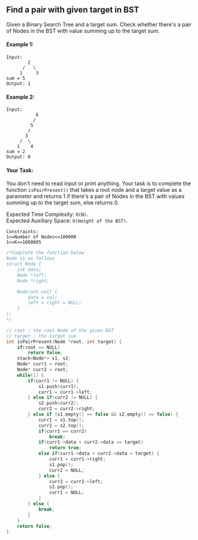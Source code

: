## Find a pair with given target in BST

Given a Binary Search Tree and a target sum. Check whether there's a pair of Nodes in the BST with value summing up to the target sum.

#### Example 1:

```
Input:
        2
      /   \
     1     3
sum = 5
Output: 1
```

#### Example 2:

```
Input:
           6
          /
         5
        /
       3
     /  \
    1    4
sum = 2
Output: 0
```

#### Your Task:

You don't need to read input or print anything. Your task is to complete the function `isPairPresent()` that takes a root node and a target value as a parameter and returns 1 if there's a pair of Nodes in the BST with values summing up to the target sum, else returns 0.

Expected Time Complexity: `O(N)`.  
Expected Auxiliary Space: `O(Height of the BST)`.

```
Constraints:
1<=Number of Nodes<=100000
1<=K<=1000005
```

```c++
/*Complete the function below
Node is as follows
struct Node {
    int data;
    Node *left;
    Node *right;

    Node(int val) {
        data = val;
        left = right = NULL;
    }
};
*/

// root : the root Node of the given BST
// target : the target sum
int isPairPresent(Node *root, int target) {
    if(root == NULL)
        return false;
    stack<Node*> s1, s2;
    Node* curr1 = root;
    Node* curr2 = root;
    while(1) {
        if(curr1 != NULL) {
            s1.push(curr1);
            curr1 = curr1->left;
        } else if(curr2 != NULL) {
            s2.push(curr2);
            curr2 = curr2->right;
        } else if (s1.empty() == false && s2.empty() == false) {
            curr1 = s1.top();
            curr2 = s2.top();
            if(curr1 == curr2)
                break;
            if(curr1->data + curr2->data == target)
                return true;
            else if(curr1->data + curr2->data < target) {
                curr1 = curr1->right;
                s1.pop();
                curr2 = NULL;
            } else {
                curr2 = curr2->left;
                s2.pop();
                curr1 = NULL;
            }
        } else {
            break;
        }
    }
    return false;
}
```

